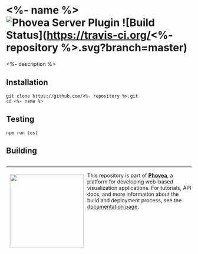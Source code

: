 <%- name %> ![Phovea Server Plugin](https://img.shields.io/badge/Phovea-Server%20Plugin-F47D20.svg) ![Build Status](https://travis-ci.org/<%- repository %>.svg?branch=master)
=====================

<%- description %>

Installation
------------

```
git clone https://github.com/<%- repository %>.git
cd <%- name %>

```

Testing
-------

```
npm run test
```

Building
--------

```

```

***

<a href="https://caleydo.org"><img src="http://caleydo.org/assets/images/logos/caleydo.svg" align="left" width="200px" hspace="10" vspace="6"></a>
This repository is part of **[Phovea](http://phovea.caleydo.org/)**, a platform for developing web-based visualization applications. For tutorials, API docs, and more information about the build and deployment process, see the [documentation page](http://caleydo.org/documentation/).
